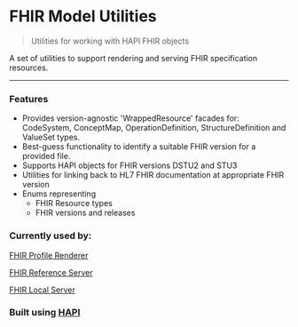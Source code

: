 # FHIR Model Utilities
> Utilities for working with HAPI FHIR objects

A set of utilities to support rendering and serving FHIR specification resources. 

---

### Features

- Provides version-agnostic 'WrappedResource' facades for: CodeSystem, ConceptMap, OperationDefinition, StructureDefinition and ValueSet types.
- Best-guess functionality to identify a suitable FHIR version for a provided file.
- Supports HAPI objects for FHIR versions DSTU2 and STU3
- Utilities for linking back to HL7 FHIR documentation at appropriate FHIR version
- Enums representing
    - FHIR Resource types
    - FHIR versions and releases

### Currently used by:

[FHIR Profile Renderer](https://github.com/health-and-care-developer-network/fhir-profile-renderer)

[FHIR Reference Server](https://github.com/health-and-care-developer-network/fhir-reference-server)

[FHIR Local Server](https://github.com/health-and-care-developer-network/fhir-server-renderer)

### Built using [HAPI](http://hapifhir.io)
